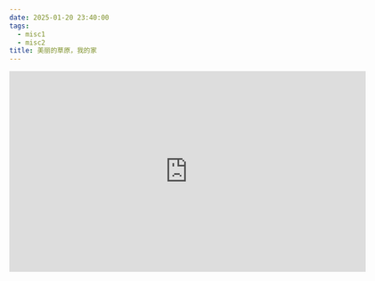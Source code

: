 ```yaml
---
date: 2025-01-20 23:40:00
tags:
  - misc1
  - misc2
title: 美丽的草原，我的家
---
```


<iframe width="640" height="360" src="https://www.youtube.com/embed/cswu9qMeSpI" title="《美丽草原我的家》全网最好听版本" frameborder="0" allow="accelerometer; autoplay; clipboard-write; encrypted-media; gyroscope; picture-in-picture; web-share" referrerpolicy="strict-origin-when-cross-origin" allowfullscreen></iframe>

